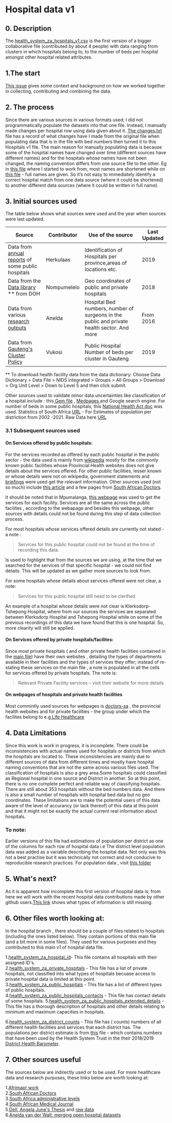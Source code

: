 # Hospital data v1

## 0. Description
The [health_system_za_hospitals_v1.csv](https://github.com/dsfsi/covid19za/tree/master/data/health_system_za_hospitals_v1.csv) is the first version of a bigger collaborative file (contributed by about 4 people) with data ranging from clusters in which hospitals belong to, to the number of beds per hospital amongst other hospital related attributes.

## 1.The start
[This issue](https://github.com/dsfsi/covid19za/issues/115) gives some context and background on how we worked together in collecting, contributing and combining the data. 

## 2. The process
Since there are  various sources in various formats used; I did not programmatically populate the datasets into that one file. Instead, I manually made changes per hospital row using data given about it. [The changes.txt](https://github.com/dsfsi/covid19za/blob/master/changes.txt)  file has a record of what changes have I made from the original file when populating data that is in the file with bed numbers then turned it to this Hospitals v1 file. The main reason for manually populating data is because some of the hospital names have changed over time (different sources have different names) and for the hospitals whose names have not been changed, the naming convention differs from one source file to the other. Eg in [this file](https://github.com/dsfsi/covid19za/blob/Hospital_Data/data/health_system_za_public_hospitals.csv) where I started to work from, most names are shortened while on [this file](https://github.com/anelda/za_open_hospital_data/blob/master/data/tidy_data/hosp_bed_clean.csv) - full names are given. So it’s not easy to immediately identify a correct hospital match from one data source (where it could be shortened) to another different data sources (where it could be written in full name).

## 3. Initial sources used
The table below shows what sources were used and the year when sources were last updated.


| Source                                  | Contributor   |Use of the source    |Last Updated         |
| --------------------------------------- | ------------- |---------------------|---------------------|
| Data from [annual reports](https://github.com/dsfsi/covid19za/tree/Hospital_Data/data) of some public hospitals |Herkulaas| Identification of Hospitals per province,areas of locations etc.|  2019   |
| Data from the [Data library](https://dd.dhmis.org/) ** from DOH     | Nompumelelo|Geo coordinates of public and private hospitals |   2018               |
| Data from various [research outputs](https://figshare.com/articles/dataset/South_African_Hospital_Beds/12073596)      |  Anelda |Hospital Bed numbers, number of surgeons  in  the public and private health sector. And more| From 2016                   |
| Data from [Gauteng's Cluster Policy](https://drive.google.com/file/d/1AhafV1DoTGwNRIx26J12_ICh-3vSVnyt/view)      |   Vukosi  |Public Hospital Number of beds per cluster in Gauteng                   |  2019                   |

** To download health facility data from the data dictionary: Choose Data Dictionary > Data File > NIDS integrated > Groups > All Groups > Download > Org Unit Level > Down to Level 5 and then click submit.

Other sources used to validate minor data uncertainties like classification of a hospital include : this[ Gem file](https://drive.google.com/file/d/140PgnBOdeulGdEWcL6s1jV3JFjx19HZ7/view?usp=sharing) , [Medpages ](https://www.medpages.info/sf/index.php?page=homepage) and Google search engine. For number of beds in some public hospitals, this [National Health Act doc](https://www.gov.za/sites/default/files/gcis_document/201409/35101rg9701gon185a.pdf)  was used. Statistics of South Africa [URL](http://www.statssa.gov.za/) - For Estimates of population per distriction from 2002 -2021. Raw Data here [URL](https://github.com/elolelo/DataProject/blob/master/za_PopEstimates_Districts_StatsSA_WithFinYears_Jan17_coded.csv)

### 3.1 Subsequent sources used

#### On Services offered by public hospitals:
For the services recorded as offered by each public hospital in the public sector - the data used is mainly from [wikipedia](https://en.wikipedia.org/wiki/Main_Page) mostly for the  commonly known  public facilities whose Provincial Health websites does not give details about the services offered. For other public facilities, lesser known or whose details were not on wikipedia, government statements and [briefings](https://www.gov.za/speeches) were used get the relevant information.  Other sources used (not so much) include [this article](https://www.denosa.org.za/Media_View.php?id=36107) and a few pages from [South African Doctors](http://doctors-hospitals-medical-cape-town-south-africa.blaauwberg.net/). 

It should be noted that in Mpumalanga, [this webpage](http://www.mpuhealth.gov.za/Hospitals%20In%20Mpumalanga.html) was used to get the services for each facility. Services are all the same across the public facilites , according to the webapage and besides this webpage, other sources with details could not be found during this step of data collection process. 

For most  hospitals whose services offered details are currently not stated - a note :

> Services for this public hospital could not be found at the time of recording this data.

Is used to highlight that from the sources we are using, at the time that we searched for the services of that specific hospital - we could not find details. This will be updated as we gather more sources to look from.

For some hospitals whose details about services  offered were not clear, a note:

> Services for this public hospital still need to be clerified     

An example of a hospital whose details were not clear is Klerksdorp-Tshepong Hospital,  where from our sources the services are separated between Klerksdorp Hospital and Tshepong Hospital while on some of the previous recordings of this data we have found that this is one hospital. So, more clearity will still be applied.

#### On Services offered by private hospitals/facilites:
Since most private hospitals ( and other private health facilities contained in the [main file](https://github.com/dsfsi/covid19za/blob/master/data/health_system_za_hospitals_v1.csv)) have their own websites , detailing the types of departments available in their facilities and the types of services they offer; instead of re-stating these services on the main file , a note is populated in all the cells for services offered by private hospitals. The note is:
 
> Relevant Private Facility services – visit their website for more details



#### On webpages of hospitals and private health facilities
Most commintly used sources for webpages is [doctors-sa](http://doctors-hospitals-medical-cape-town-south-africa.blaauwberg.net/) , the provincial health websites and for private facilities - the group under which the facilites belong to e.g[ Life Healthcare](https://www.lifehealthcare.co.za/)

 

## 4. Data Limitations
Since this work is work in progress, it is incomplete. There could be inconsistencies with actual names used for hospitals or districts from which the hospitals are located to. These inconsistencies are mainly due to different sources of data from different times and mostly have hospital naming conventions that are not the same across various files used.
The classification of hospitals is also a grey area.Some hospitals could classified as Regional hospital in one source and District in another. So at this point, there is no one complete perfect and reliable way of classifying hospitals.
There are still about 353 hospitals without the bed numbers data. And there is also a small number of hospitals with hospital bed data but no geo coordinates. These limitations are to make the potential users of this data aware of the level of accurancy (or lack thereof) of this data at this point and that it might not be exactly the actual current real information about hospitals.

### To note:

Earlier versions of this file had estimations of population per district as one of the columns for each row of hospital data i.e The district level population data was added as a variable describing the hospital data. Not only was this not a best practise but it was technically not correct and not conducive to reproducible research practices. For population data , visit [this folder](https://github.com/dsfsi/covid19za/tree/master/data/official_stats)

## 5. What's next?
As it is apparent how incomplete this first version of hospital data is; from here we will work with the recent hospital data contributions made by other github users.[This link](https://docs.google.com/spreadsheets/d/1ujiuSd656BfIO3AT86GTr17oveaev-qBuYbu_v45RC4/edit) shows what types of information is still missing.


## 6. Other files worth looking at:
In the hospital branch , there should be a couple of files related to hospitals (including the ones listed below). They contain portions of this main file (and a bit more in some files). They used for various purposes and they contributed to this main v1 of hospital data file.

1.[health_system_za_hospital_id](https://github.com/dsfsi/covid19za/blob/Hospital_Data/data/health_system_za_hospital_library.csv)- This file contains all  hospitals with their assigned ID's.<br>
2.[health_system_za_private_hospitals](https://github.com/dsfsi/covid19za/blob/Hospital_Data/data/health_system_za_private_hospitals.csv) - This file has a list of  private hospitals, not classified into what types of hospitals becuase  access to private hospital data is limited at this point.<br>
3.[health_system_za_public_hospitals](https://github.com/dsfsi/covid19za/blob/Hospital_Data/data/health_system_za_public_hospitals.csv) - This file has a list of different types of public hospitals.<br>
4.[health_system_za_public_hospitals_contacts](https://github.com/dsfsi/covid19za/blob/master/data/health_system_za_public_hospitals_contacts.csv) - This file has contact details of some hospitals.
5.[health_system_za_public_hospitals_extended_details](https://github.com/dsfsi/covid19za/blob/Hospital_Data/data/health_system_za_public_hospitals_extended_details.csv) - This file has a thorough description of hospitals and other details relating to minimum and maximum capacities in hospitals.

6.[health_system_za_district_counts](https://github.com/dsfsi/covid19za/blob/master/data/health_system_za_district_counts.csv) - This file has ( counts) numbers of all different health facilities and services that each district has. The populations per  district estimate  is from [this](https://github.com/dsfsi/covid19za/blob/master/data/staging_area/population-estimates-districts.csv) file - which contains numbers that have been used by the Health System Trust in the their 2018/2019 [District Health Barometer](https://www.hst.org.za/publications/Pages/HSTDistrictHealthBarometer.aspx).

## 7. Other sources useful
The sources below are indirectly used or to be used. For more healthcare data and research purposes, these links below are worth looking at: <br>

1.[Afrimapr work](https://afrimapr.github.io/afrimapr.website/blog/2020/healthsites-app/)<br>
2.[South African Doctors](http://doctors-hospitals-medical-cape-town-south-africa.blaauwberg.net/hospitals_clinics_state_hospitals/state_public_hospitals_clinics_eastern_cape_south_africa/)<br>
3.[South Africa administrative levels](https://data.humdata.org/dataset/south-africa-administrative-levels-0-3-population-statistics)<br>
4.[South African Medical Journal](http://www.samj.org.za/index.php/samj/article/view/12143)<br>
5.[Dell, Angela June's Thesis](https://open.uct.ac.za/handle/11427/22796) and [raw data](https://figshare.com/articles/SURGICAL_RESOURCES_latestmarch2016_xlsx/12066711)<br>
6.[Anelda van der Walt: merging open hospital datasets](http://afrimapr.org/blog/2020/merging-health-facility-lists-part1/)
